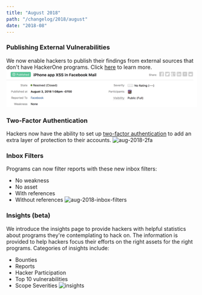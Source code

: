 ```yaml
---
title: "August 2018"
path: "/changelog/2018/august"
date: "2018-08"
---
```


### Publishing External Vulnerabilities
We now enable hackers to publish their findings from external sources that don't have HackerOne programs. Click [here](/hackers/publishing-external-vulnerabilities.html) to learn more.
![aug-2018-publishing](./images/aug-2018-hacktivity-plus-plus.png)

### Two-Factor Authentication
Hackers now have the ability to set up [two-factor authentication](/hackers/two-factor-authentication.html) to add an extra layer of protection to their accounts.
![aug-2018-2fa](./images/aug-2018-2fa.png)

### Inbox Filters
Programs can now filter reports with these new inbox filters:
* No weakness
* No asset
* With references
* Without references
![aug-2018-inbox-filters](./images/aug-2018-inbox-filters.png)

### Insights (beta)
We introduce the insights page to provide hackers with helpful statistics about programs they're contemplating to hack on. The  information is provided to help hackers focus their efforts on the right assets for the right programs. Categories of insights include:
* Bounties
* Reports
* Hacker Participation
* Top 10 vulnerabilities
* Scope Severities
![insights](./images/aug-2018-insights.png)
